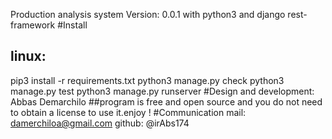 Production analysis system
Version: 0.0.1
with python3 and django
rest-framework
#Install
## linux:
pip3 install -r requirements.txt
python3 manage.py check
python3 manage.py test
python3 manage.py runserver
#Design and development:
Abbas Demarchilo
##program is free and open source and you do not need to obtain a license to use it.enjoy !
#Communication
mail: damerchiloa@gmail.com
github: @irAbs174

